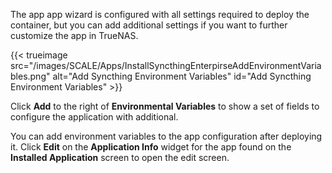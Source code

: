 &NewLine;

The app app wizard is configured with all settings required to deploy the container, but you can add additional settings if you want to further customize the app in TrueNAS.

{{< trueimage src="/images/SCALE/Apps/InstallSyncthingEnterpirseAddEnvironmentVariables.png" alt="Add Syncthing Environment Variables" id="Add Syncthing Environment Variables" >}}

Click **Add** to the right of **Environmental Variables** to show a set of fields to configure the application with additional.

You can add environment variables to the app configuration after deploying it.
Click **Edit** on the **Application Info** widget for the app found on the **Installed Application** screen to open the edit screen.